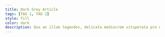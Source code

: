 ```yaml
---
title: Dark Grey Article
tags: [TAG 1, TAG 2]
style: fill
color: dark
description: Quo an illum legendos, delicata mediocrem vituperata pro ne, cum sale simul sensibus in. An usu ludus fastidii, sea ut quaestio iracundia consequat, ullum consequat vel te. Te delenit adipiscing sit. Novum phaedrum mandamus mea ei, maluisset similique no his, agam eius dicunt cu nam.
---
```

